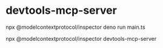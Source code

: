 # devtools-mcp-server

npx @modelcontextprotocol/inspector deno run main.ts

npx @modelcontextprotocol/inspector devtools-mcp-server
